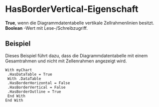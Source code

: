 
# HasBorderVertical-Eigenschaft

 **True**, wenn die Diagrammdatentabelle vertikale Zellrahmenlinien besitzt. **Boolean** -Wert mit Lese-/Schreibzugriff.


## Beispiel

Dieses Beispiel führt dazu, dass die Diagrammdatentabelle mit einem Gesamtrahmen und nicht mit Zellenrahmen angezeigt wird.


```
With myChart 
 .HasDataTable = True 
 With .DataTable 
 .HasBorderHorizontal = False 
 .HasBorderVertical = False 
 .HasBorderOutline = True 
 End With 
End With
```

